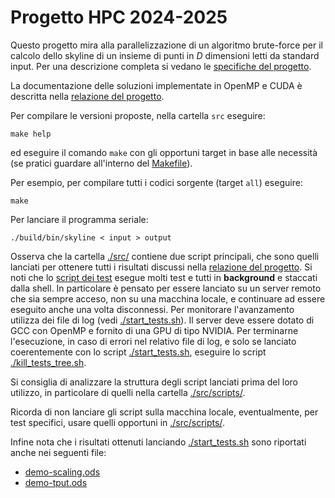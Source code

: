 # Progetto HPC 2024-2025

Questo progetto mira alla parallelizzazione di un algoritmo brute-force per il calcolo dello skyline di un insieme di punti in $D$
dimensioni letti da standard input.
Per una descrizione completa si vedano le [specifiche del progetto](./specifiche.pdf).

La documentazione delle soluzioni implementate in OpenMP e CUDA è descritta nella [relazione del progetto](./doc/relazione.pdf).

Per compilare le versioni proposte, nella cartella `src` eseguire:

```shell
make help
```

ed eseguire il comando `make` con gli opportuni target in base alle necessità (se pratici guardare all'interno del
[Makefile](./src/Makefile)).

Per esempio, per compilare tutti i codici sorgente (target `all`) eseguire:

```shell
make
```

Per lanciare il programma seriale:

```shell
./build/bin/skyline < input > output
```

Osserva che la cartella [./src/](./src/) contiene due script principali, che sono quelli lanciati per ottenere tutti i risultati
discussi nella [relazione del progetto](./doc/relazione.pdf).
Si noti che lo [script dei test](./src/start_tests.sh) esegue molti test e tutti in **background** e staccati dalla shell.
In particolare è pensato per essere lanciato su un server remoto che sia sempre acceso, non su una macchina locale, e continuare
ad essere eseguito anche una volta disconnessi.
Per monitorare l'avanzamento utilizza dei file di log (vedi [./start_tests.sh](./src/start_tests.sh)).
Il server deve essere dotato di GCC con OpenMP e fornito di una GPU di tipo NVIDIA.
Per terminarne l'esecuzione, in caso di errori nel relativo file di log, e solo se lanciato coerentemente con lo script
[./start_tests.sh](./src/start_tests.sh), eseguire lo script [./kill_tests_tree.sh](./src/kill_tests_tree.sh).

Si consiglia di analizzare la struttura degli script lanciati prima del loro utilizzo, in particolare di quelli nella cartella
[./src/scripts/](./src/scripts/).

Ricorda di non lanciare gli script sulla macchina locale, eventualmente, per test specifici, usare quelli opportuni in
[./src/scripts/](./src/scripts/).

Infine nota che i risultati ottenuti lanciando [./start_tests.sh](./src/start_tests.sh) sono riportati anche nei seguenti file:
- [demo-scaling.ods](./doc/demo-scaling.ods)
- [demo-tput.ods](./doc/demo-tput.ods)
